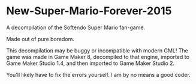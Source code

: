 # New-Super-Mario-Forever-2015
A decompilation of the Softendo Super Mario fan-game.

Made out of pure boredom.

This decompilation may be buggy or incompatible with modern GML! 
The game was made in Game Maker 8, decompiled to that engine, imported to Game Maker Studio 1.4, and then imported to Game Maker Studio 2.

You'll likely have to fix the errors yourself. I am by no means a good coder.
